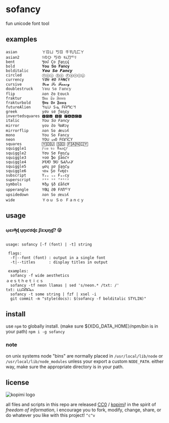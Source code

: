 # sofancy

fun unicode font tool

## examples

```
asian           ㄚㄖㄩ 丂ㄖ 千卂几匚ㄚ
asian2          ﾘのひ 丂の ｷﾑ刀ᄃﾘ
bent            Ӌօմ Ϛօ Ƒąղçվ
bold            𝐘𝐨𝐮 𝐒𝐨 𝐅𝐚𝐧𝐜𝐲
bolditalic      𝙔𝙤𝙪 𝙎𝙤 𝙁𝙖𝙣𝙘𝙮
circled         Ⓨⓞⓤ Ⓢⓞ Ⓕⓐⓝⓒⓨ
currency        ɎØɄ ₴Ø ₣₳₦₵Ɏ
cursive         𝓨𝓸𝓾 𝓢𝓸 𝓕𝓪𝓷𝓬𝔂
doublestruck    𝕐𝕠𝕦 𝕊𝕠 𝔽𝕒𝕟𝕔𝕪
flip            ⅄on Ƨo Էɑucλ
fraktur         𝔜𝔬𝔲 𝔖𝔬 𝔉𝔞𝔫𝔠𝔶
frakturbold     𝖄𝖔𝖚 𝕾𝖔 𝕱𝖆𝖓𝖈𝖞
futureAlien     ᖻᓍᑘ Sᓍ ᖴᗩᘉᑢᖻ
greek           уσυ ѕσ ƒαη¢у
invertedsquares 🆈🅾🆄 🆂🅾 🅵🅰🅽🅲🆈
italic          𝘠𝘰𝘶 𝘚𝘰 𝘍𝘢𝘯𝘤𝘺
mirror          γoυ Ƨo ꟻɒИɔγ
mirrorflip      ⅄on So ꓞɐuɔʎ
mono            𝚈𝚘𝚞 𝚂𝚘 𝙵𝚊𝚗𝚌𝚢
neon            YOᑌ ᔕO ᖴᗩᑎᑕY
squares         🅈🄾🅄 🅂🄾 🄵🄰🄽🄲🅈
squiggle1       ץ๏ย ร๏ Ŧคภςץ
squiggle2       Yσυ Sσ Fαɳƈყ
squiggle3       ʏօʊ ֆօ ʄǟռƈʏ
squiggle4       ᎩᎧᏬ ᏕᎧ ᎦᏗᏁፈᎩ
squiggle5       ყơų ʂơ ʄąŋƈყ
squiggle6       ฯ໐น Ş໐ fคຖ¢ฯ
subscript       Yₒᵤ ₛₒ Fₐₙcy
superscript     ʸᵒᵘ ˢᵒ ᶠᵃⁿᶜʸ
symbols         ¥ðµ §ð £åñ¢¥
upperangle      YӨЦ ƧӨ FΛПᄃY
upsidedown      ⅄on So Ⅎɐuɔʎ
wide            Ｙｏｕ Ｓｏ Ｆａｎｃｙ
```

## usage

__ῳɛıཞɖ ųŋıƈơɖɛ ʄƖɛҳıŋɠ? 😜__

```
usage: sofancy [-f (font) | -t] string

 flags:
  -f|--font (font) : output in a single font
  -t|--titles      : display titles in output

 examples:
  sofancy -f wide aesthetics
ａｅｓｔｈｅｔｉｃｓ
  sofancy -tf neon llamas | sed 's/neon.* /txt: /'
txt: ᒪᒪᗩᗰᗩᔕ
  sofancy -t some string | fzf | xsel -i
  git commit -m "style(docs): $(sofancy -f bolditalic STYLIN)"
```
## install
use `npm` to globally install. (make sure ${XDG_DATA_HOME}/npm/bin is in your path)
`npm i -g sofancy`

### note
on unix systems node "bins" are normally placed in `/usr/local/lib/node` or `/usr/local/lib/node_modules` unless your export a custom `NODE_PATH`. either way, make sure the appropriate directory is in your path.


## license

![kopimi logo](https://gist.githubusercontent.com/xero/cbcd5c38b695004c848b73e5c1c0c779/raw/6b32899b0af238b17383d7a878a69a076139e72d/kopimi-sm.png)

all files and scripts in this repo are released [CC0](https://creativecommons.org/publicdomain/zero/1.0/) / [kopimi](https://kopimi.com)! in the spirit of _freedom of information_, i encourage you to fork, modify, change, share, or do whatever you like with this project! `^c^v`
